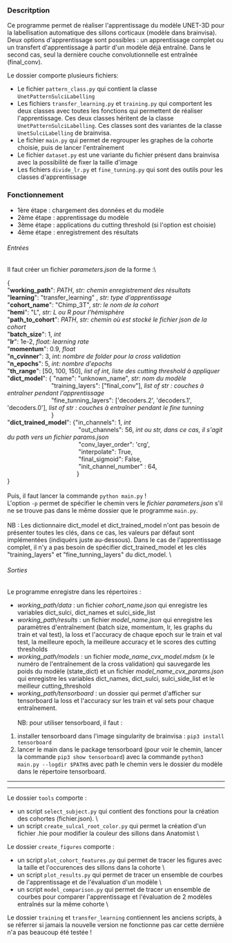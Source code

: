### Descritption

Ce programme permet de réaliser l'apprentissage du modèle UNET-3D pour la labellisation automatique des sillons corticaux (modèle dans brainvisa).
Deux options d'apprentissage sont possibles : un apprentissage complet ou un transfert d'apprentissage à partir d'un modèle déjà entraîné.
Dans le second cas, seul la dernière couche convolutionnelle est entraînée (final_conv).

Le dossier comporte plusieurs fichiers:
* Le fichier `pattern_class.py` qui contient la classe `UnetPatternSulciLabelling`
* Les fichiers `transfer_learning.py` et `training.py` qui comportent les deux classes avec toutes les fonctions qui permettent de réaliser l'apprentissage. Ces deux classes héritent de la classe `UnetPatternSulciLabelling`. Ces classes sont des variantes de la classe `UnetSulciLabelling` de brainvisa.
* Le fichier `main.py` qui permet de regrouper les graphes de la cohorte choisie, puis de lancer l'entraînement
* Le fichier `dataset.py` est une variante du fichier présent dans brainvisa avec la possibilité de fixer la taille d'image
* Les fichiers `divide_lr.py` et `fine_tunning.py` qui sont des outils pour les classes d'apprentissage


### Fonctionnement
* 1ère étape : chargement des données et du modèle
* 2ème étape : apprentissage du modèle
* 3ème étape : applications du cutting threshold (si l'option est choisie)
* 4ème étape : enregistrement des résultats

###### Entrées
Il faut créer un fichier _parameters.json_ de la forme :\

{\
"**working_path**": $PATH$, *str: chemin enregistrement des résultats*\
"**learning**": "transfer_learning" , *str: type d'apprentissage*\
"**cohort_name**": "Chimp_3T", *str: le nom de la cohort*\
"**hemi**": "L", *str: L ou R pour l'hémisphère*\
"**path_to_cohort**": $PATH$, *str: chemin où est stocké le fichier json de la cohort*\
"**batch_size**": 1, *int*\
"**lr**": 1e-2, *float: learning rate*\
"**momentum**": 0.9, *float*\
"**n_cvinner**": 3, *int: nombre de folder pour la cross validation*\
"**n_epochs**": 5, *int: nombre d'epochs*\
"**th_range**": [50, 100, 150], *list of int, liste des cutting threshold à appliquer* \
"**dict_model**": { "name": "unknown_name", *str: nom du modèle* \
&emsp;&emsp;&emsp;&emsp;&emsp;&emsp;&emsp; "training_layers": ["final_conv"], *list of str : couches à entraîner pendant l'apprentissage* \
&emsp;&emsp;&emsp;&emsp;&emsp;&emsp;&emsp; "fine_tunning_layers": ['decoders.2', 'decoders.1', 'decoders.0'],  *list of str : couches à entraîner pendant le fine tunning* \
&emsp;&emsp;&emsp;&emsp;&emsp;&emsp;&emsp; }  \
"**dict_trained_model**": {"in_channels": 1, *int*\
&emsp;&emsp;&emsp;&emsp;&emsp;&emsp;&emsp;&emsp;&emsp;&emsp;&emsp;&ensp; "out_channels": 56, *int ou str, dans ce cas, il s'agit du path vers un fichier params.json*\
&emsp;&emsp;&emsp;&emsp;&emsp;&emsp;&emsp;&emsp;&emsp;&emsp;&emsp;&ensp; "conv_layer_order": 'crg', \
&emsp;&emsp;&emsp;&emsp;&emsp;&emsp;&emsp;&emsp;&emsp;&emsp;&emsp;&ensp; "interpolate": True, \
&emsp;&emsp;&emsp;&emsp;&emsp;&emsp;&emsp;&emsp;&emsp;&emsp;&emsp;&ensp; "final_sigmoid": False, \
&emsp;&emsp;&emsp;&emsp;&emsp;&emsp;&emsp;&emsp;&emsp;&emsp;&emsp;&ensp; "init_channel_number" : 64, \
&emsp;&emsp;&emsp;&emsp;&emsp;&emsp;&emsp;&emsp;&emsp;&emsp;&emsp;&ensp;} \
} \
\
Puis, il faut lancer la commande `python main.py` ! \
L'option `-p` permet de spécifier le chemin vers le _fichier parameters.json_ s'il ne se trouve pas dans le même dossier que le programme `main.py`.  \
\
NB : Les dictionnaire dict_model et dict_trained_model n'ont pas besoin de présenter toutes les clés, dans ce cas, les valeurs par défaut sont implémentées (indiquérs juste au-dessous).
Dans le cas de l'apprentissage complet, il n'y a pas besoin de spécifier dict_trained_model et les clés "training_layers" et "fine_tunning_layers" du dict_model. \ 

###### Sorties
Le programme enregistre dans les répertoires :
* _working_path/data_ : un fichier _cohort_name.json_ qui enregistre les variables dict_sulci, dict_names et sulci_side_list
* _working_path/results_ : un fichier _model_name.json_ qui enregistre les paramètres d'entraînement (batch size, momentum, lr, les graphs du train et val test), la loss et l'accuracy de chaque epoch sur le train et val test, la meilleure epoch, la meilleure accuracy et le scores des cutting thresholds
* _working_path/models_ : un fichier _mode_name_cvx_model.mdsm_ (x le numéro de l'entraînement de la cross validation) qui sauvegarde les poids du modèle (state_dict) et un fichier _model_name_cvx_params.json_ qui enregistre les variables dict_names, dict_sulci, sulci_side_list et le meilleur cutting_threshold 
* _working_path/tensorboard_ : un dossier qui permet d'afficher sur tensorboard la loss et l'accuracy sur les train et val sets pour chaque entraînement. \
\
NB: pour utiliser tensorboard, il faut :
1. installer tensorboard dans l'image singularity de brainvisa : `pip3 install tensorboard`
2. lancer le main dans le package tensorboard (pour voir le chemin, lancer la commande `pip3 show tensorboard`) avec la commande `python3 main.py --logdir $PATH$` avec path le chemin vers le dossier du modèle dans le répertoire tensorboard.

------------------------------------------------------------------------------------------------
------------------------------------------------------------------------------------------------

Le dossier `tools` comporte :
* un script `select_subject.py` qui contient des fonctions pour la création des cohortes (fichier.json). \
* un script `create_sulcal_root_color.py` qui permet la création d'un fichier .hie pour modifier la couleur des sillons dans Anatomist \

Le dossier `create_figures` comporte :
* un script `plot_cohort_features.py` qui permet de tracer les figures avec la taille et l'occurences des sillons dans la cohorte \
* un script `plot_results.py` qui permet de tracer un ensemble de courbes de l'apprentissage et de l'évaluation d'un modèle \
* un script `model_comparison.py` qui permet de tracer un ensemble de courbes pour comparer l'apprentissage et l'évaluation de 2 modèles entraînés sur la même cohorte \

Le dossier `training` et `transfer_learning` contiennent les anciens scripts, à se réferrer si jamais la nouvelle version ne fonctionne pas car cette dernière n'a pas beaucoup été testée !